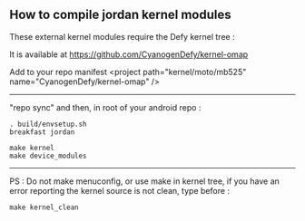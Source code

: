 How to compile jordan kernel modules
------------------------------------

These external kernel modules require the Defy kernel tree :

It is available at https://github.com/CyanogenDefy/kernel-omap

Add to your repo manifest \<project path="kernel/moto/mb525" name="CyanogenDefy/kernel-omap" />

---

"repo sync" and then, in root of your android repo :

    . build/envsetup.sh
    breakfast jordan
    
    make kernel
    make device_modules

---

PS : Do not make menuconfig, or use make in kernel tree, if you have an error reporting
the kernel source is not clean, type before :

    make kernel_clean


